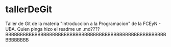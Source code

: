 # tallerDeGit

Taller de Git de la materia "Introduccion a la Programacion" de la FCEyN - UBA.
Quien pinga hizo el readme un .md????
BBBBBBBBBBBBBBBBBBBBBBBBBBBBBBBBBBBBBBBBBBBBBBBBBBBBBBBBBBBBBBB
